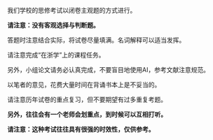 我们学校的思修考试以闭卷主观题的方式进行。

**请注意：没有客观选择与判断题。**

答题时注意结合实际，将试卷尽量填满。名词解释可以适当发挥。

请注意完成“在浙学”上的课程任务。

另外，小组论文请务必认真完成，不要盲目地使用AI，参考文献注意规范。

以笔者的意见，花费大量时间在背诵书本上是不妥当的。

请注意历年试卷的重点复习，但不要期望有过多重复考题。

**另外，往往会有一个老师会划重点，到时候可以互相打听。**

**请注意：这种考试往往具有很强的时效性，仅供参考。**